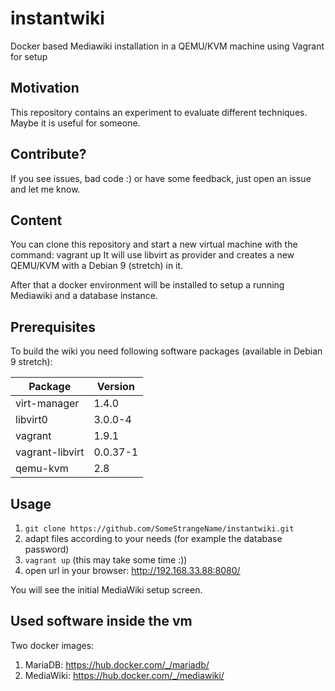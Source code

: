 # instantwiki
Docker based Mediawiki installation in a QEMU/KVM machine using Vagrant for setup

## Motivation
This repository contains an experiment to evaluate different techniques. Maybe it is useful for someone.

## Contribute?
If you see issues, bad code :) or have some feedback, just open an issue and let me know.

## Content
You can clone this repository and start a new virtual machine with the command: vagrant up
It will use libvirt as provider and creates a new QEMU/KVM with a Debian 9 (stretch) in it.

After that a docker environment will be installed to setup a running Mediawiki and a database instance.

## Prerequisites
To build the wiki you need following software packages (available in Debian 9 stretch):

| Package         | Version       |
| --------------- | ------------- |
| virt-manager    | 1.4.0         |
| libvirt0        | 3.0.0-4       |
| vagrant         | 1.9.1         |
| vagrant-libvirt | 0.0.37-1      |
| qemu-kvm        | 2.8           |

## Usage
1. `git clone https://github.com/SomeStrangeName/instantwiki.git`
2. adapt files according to your needs (for example the database password)
3. `vagrant up` (this may take some time :))
4. open url in your browser: http://192.168.33.88:8080/

You will see the initial MediaWiki setup screen.

## Used software inside the vm
Two docker images:
1. MariaDB: https://hub.docker.com/_/mariadb/
2. MediaWiki: https://hub.docker.com/_/mediawiki/
